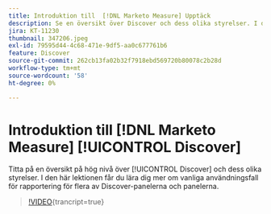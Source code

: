```yaml
---
title: Introduktion till  [!DNL Marketo Measure] Upptäck
description: Se en översikt över Discover och dess olika styrelser. I den här lektionen får du lära dig mer om vanliga användningsfall för rapportering för flera av Discover-panelerna och panelerna.
jira: KT-11230
thumbnail: 347206.jpeg
exl-id: 79595d44-4c68-471e-9df5-aa0c677761b6
feature: Discover
source-git-commit: 262cb13fa02b32f7918ebd569720b80078c2b28d
workflow-type: tm+mt
source-wordcount: '58'
ht-degree: 0%

---
```


# Introduktion till [!DNL Marketo Measure] [!UICONTROL Discover]

Titta på en översikt på hög nivå över [!UICONTROL Discover] och dess olika styrelser. I den här lektionen får du lära dig mer om vanliga användningsfall för rapportering för flera av Discover-panelerna och panelerna.

>[!VIDEO](https://video.tv.adobe.com/v/347206/?learn=on){trancript=true}
